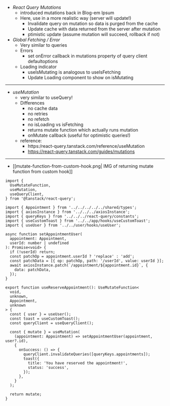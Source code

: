 - _React Query Mutations_
  - introduced mutations back in Blog-em Ipsum
  - Here, use in a more realistic way (server will update!)
    - Invalidate query on mutation so data is purged from the cache
    - Update cache with data returned from the server after mutation
    - ptimistic update (assume mutation will succeed, rollback if not)
- _Global Fetching / Error_
  - Very similar to queries
  - Errors
    - set onError callback in mutations property of query client defaultoptions
  - Loading indicator
    - useIsMutating is analogous to useIsFetching
    - Update Loading component to show on isMutating

---

- _useMutation_
  - very similar to useQuery!
  - Differences
    - no cache data
    - no retries
    - no refetch
    - no isLoading vs isFetching
    - returns mutate function which actually runs mutation
    - onMutate callback (useful for optimistic queries!)
  - reference:
    - https:/react-query.tanstack.com/reference/useMutation
    - https://react-query.tanstack.com/guides/mutations
  

---

- [[mutate-function-from-custom-hook.png| IMG of returning mutate function from custom hook]]

```tsx
import {
  UseMutateFunction,
  useMutation,
  useQueryClient,
} from '@tanstack/react-query';

import { Appointment } from '../../../../../shared/types';
import { axiosInstance } from '../../../axiosInstance';
import { queryKeys } from '../../../react-query/constants';
import { useCustomToast } from '../../app/hooks/useCustomToast';
import { useUser } from '../../user/hooks/useUser';

async function setAppointmentUser(
  appointment: Appointment,
  userId: number | undefined
): Promise<void> {
  if (!userId) return;
  const patchOp = appointment.userId ? 'replace' : 'add';
  const patchData = [{ op: patchOp, path: '/userId', value: userId }];
  await axiosInstance.patch(`/appointment/${appointment.id}`, {
    data: patchData,
  });
}

export function useReserveAppointment(): UseMutateFunction<
  void,
  unknown,
  Appointment,
  unknown
> {
  const { user } = useUser();
  const toast = useCustomToast();
  const queryClient = useQueryClient();

  const { mutate } = useMutation(
    (appointment: Appointment) => setAppointmentUser(appointment, user?.id),
    {
      onSuccess: () => {
        queryClient.invalidateQueries([queryKeys.appointments]);
        toast({
          title: 'You have reserved the appointment!',
          status: 'success',
        });
      },
    }
  );

  return mutate;
}
```
